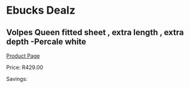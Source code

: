 
# Ebucks Dealz
## Volpes Queen fitted sheet , extra length , extra depth -Percale white
[Product Page](https://www.ebucks.com/web/shop/productSelected.do?prodId=1066972980&catId=704984344)

Price: R429.00

Savings: 


	